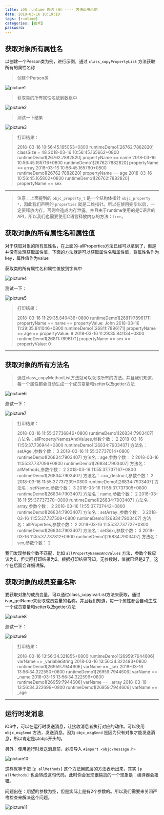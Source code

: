 ```yaml
---
title: iOS runtime 总结（三）---- 方法调用示例
date: 2018-03-16 10:19:10
tags: [runtime]
categories: [技术]
password:
---
```


## 获取对象所有属性名

以创建一个Person类为例，进行示例，通过 `class_copyPropertyList` 方法获取所有的属性名称

> 创建个Person类 

![picture1](https://raw.githubusercontent.com/lishibo-iOS/pictures/master/blog8pic/1.png)

> 获取类的所有属性名放到数组中

![picture2](https://raw.githubusercontent.com/lishibo-iOS/pictures/master/blog8pic/2.png)

> 测试一下结果

![picture3](https://raw.githubusercontent.com/lishibo-iOS/pictures/master/blog8pic/3.png)

> 打印结果：
> 
> 2018-03-16 10:56:45.165053+0800 runtimeDemo1[26762:7882820] classSize = 48
2018-03-16 10:56:45.165662+0800 runtimeDemo1[26762:7882820] propertyName == name
2018-03-16 10:56:45.165716+0800 runtimeDemo1[26762:7882820] propertyName == array
2018-03-16 10:56:45.165760+0800 runtimeDemo1[26762:7882820] propertyName == age
2018-03-16 10:56:45.165802+0800 runtimeDemo1[26762:7882820] propertyName == sex

----

> 注意：上面提到的 `objc_property_t` 是一个结构体指针 `objc_property *`，因此我们声明的 `properties` 就是二维指针。所以在使用完毕以后，一定要释放内存，否则会造成内存泄露。并且由于runtime使用的是C语言的API，所以我们也需要使用C语言释放内存的方法：`free`。

## 获取对象的所有属性名和属性值

对于获取对象的所有属性名，在上面的-allProperties方法已经可以拿到了，但是并没有处理获取属性值，下面的方法就是可以获取属性名和属性值，将属性名作为key，属性值作为value

获取类的所有属性名和属性值放到字典中

![picture4](https://raw.githubusercontent.com/lishibo-iOS/pictures/master/blog8pic/4.png)

测试一下：

![picture5](https://raw.githubusercontent.com/lishibo-iOS/pictures/master/blog8pic/5.png)

> 打印结果：
> 
> 2018-03-16 11:29:35.840436+0800 runtimeDemo1[26811:7896171] propertyName == name == propertyValue: John
2018-03-16 11:29:35.841046+0800 runtimeDemo1[26811:7896171] propertyName == age == propertyValue: 8
2018-03-16 11:29:35.841134+0800 runtimeDemo1[26811:7896171] propertyName == sex == propertyValue: 0

----

## 获取对象的所有方法名

> 通过class_copyMethodList方法就可以获取所有的方法。并且我们知道，每一个属性都会自动生成一个成员变量和setter以及getter方法

![picture6](https://raw.githubusercontent.com/lishibo-iOS/pictures/master/blog8pic/6.png)

测试一下：

![picture7](https://raw.githubusercontent.com/lishibo-iOS/pictures/master/blog8pic/7.png)

> 打印结果：
> 
> 2018-03-16 11:55:37.736846+0800 runtimeDemo1[26834:7903407] 方法名：allPropertyNamesAndValues,参数个数： 2
2018-03-16 11:55:37.736944+0800 runtimeDemo1[26834:7903407] 方法名：setAge:,参数个数： 3
2018-03-16 11:55:37.737014+0800 runtimeDemo1[26834:7903407] 方法名：age,参数个数： 2
2018-03-16 11:55:37.737096+0800 runtimeDemo1[26834:7903407] 方法名：allMethods,参数个数： 2
2018-03-16 11:55:37.737167+0800 runtimeDemo1[26834:7903407] 方法名：.cxx_destruct,参数个数： 2
2018-03-16 11:55:37.737239+0800 runtimeDemo1[26834:7903407] 方法名：setName:,参数个数： 3
2018-03-16 11:55:37.737305+0800 runtimeDemo1[26834:7903407] 方法名：name,参数个数： 2
2018-03-16 11:55:37.737370+0800 runtimeDemo1[26834:7903407] 方法名：array,参数个数： 2
2018-03-16 11:55:37.737442+0800 runtimeDemo1[26834:7903407] 方法名：setArray:,参数个数： 3
2018-03-16 11:55:37.737508+0800 runtimeDemo1[26834:7903407] 方法名：allProperties,参数个数： 2
2018-03-16 11:55:37.737727+0800 runtimeDemo1[26834:7903407] 方法名：setSex:,参数个数： 3
2018-03-16 11:55:37.737812+0800 runtimeDemo1[26834:7903407] 方法名：sex,参数个数： 2

我们发现参数个数不匹配，比如 `allPropertyNamesAndValues` 方法，参数个数应该为0，但实际打印结果为2。根据打印结果可知，无参数时，值就已经是2了。这个在后面会详细讲解。

## 获取对象的成员变量名称

要获取对象的成员变量，可以通过class_copyIvarList方法来获取，通过ivar_getName来获取成员变量的名称。并且我们知道，每一个属性都会自动生成一个成员变量和setter以及getter方法

![picture8](https://raw.githubusercontent.com/lishibo-iOS/pictures/master/blog8pic/8.png)

测试一下：

![picture9](https://raw.githubusercontent.com/lishibo-iOS/pictures/master/blog8pic/9.png)

> 打印结果：
>
> 2018-03-16 13:56:34.321855+0800 runtimeDemo1[26959:7944606] varName == _variableString
2018-03-16 13:56:34.322483+0800 runtimeDemo1[26959:7944606] varName == _sex
2018-03-16 13:56:34.322550+0800 runtimeDemo1[26959:7944606] varName == _name
2018-03-16 13:56:34.322596+0800 runtimeDemo1[26959:7944606] varName == _array
2018-03-16 13:56:34.322699+0800 runtimeDemo1[26959:7944606] varName == _age

----

## 运行时发消息

iOS中，可以在运行时发送消息，让接收消息者执行对应的动作。可以使用 `objc_msgSend` 方法，发送消息。因为 `objc_msgSend` 是因为只有对象才能发送消息，所以肯定是以objc开头的。

另外：使用运行时发送消息前，必须导入 `#import <objc/message.h>`

![picture10](https://raw.githubusercontent.com/lishibo-iOS/pictures/master/blog8pic/10.png)

这样就等于把 `[p allMethods]` 这个方法用底层的方法表示出来，其实 `[p allMethods]` 也会转成这句代码。此时你会发现很尴尬的一个现象是：编译器会报错。

问题出在：期望的参数为空，但是实际上是有2个参数的。所以我们需要来关闭严格检查来解决这个问题。

![picture11](https://raw.githubusercontent.com/lishibo-iOS/pictures/master/blog8pic/11.png)


